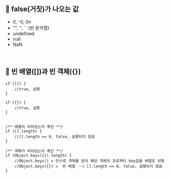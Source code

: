 ## 📍 false(거짓)가 나오는 값
* 0, -0, 0n
* "", '', `` (빈 문자열)
* undefined
* null
* NaN

<br>

## 📍 빈 배열([])과 빈 객체({})

    if ([]) {
        //true, 실행
    }
    
    if ({}) {
        //true, 실행
    }


    /** 배열이 비어있는지 확인 **/
    if ([].length) {
        //[].length == 0, false, 실행되지 않음
    }

    /** 객체가 비어있는지 확인 **/
    if (Object.keys({}).length) {
        //Object.keys() = 인수로 객체를 받아 해당 객체의 프로퍼티 key값을 배열로 반환
        //Object.keys({}) =  빈 배열 --> [].length == 0, false, 실행되지 않음
    }
